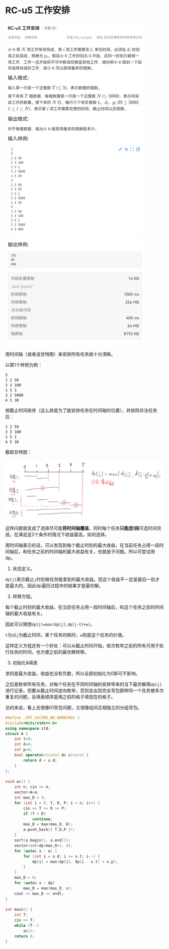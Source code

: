 # RC-u5 工作安排

<img src="./ms001topic.png" alt="image-20250531172930120"  />

用时间轴（或者说甘特图）来安排所有任务就十分清晰。

以第1个样例为例：

```
5
1 2 50
3 3 100
1 5 1
3 2 5000
4 5 30
```

按截止时间排序（这么排是为了能安排任务在时间轴的位置），并排除非法任务后：

```
1 2 50
3 3 100
1 5 1
4 5 30
```

截取甘特图：

![image-20250612035437946](./image-20250612035437946.png)

这样问题就变成了选择尽可能**将时间轴覆盖**，同时每个任务**只能选1段**可选时间完成，在满足这2个条件的情况下收益最高，如何选择。

用时间轴表示的话，可以发现到每个截止时刻的最大收益，在当前任务占用一段时间轴后，和任务之前的时间轴的最大收益有关，也就是子问题。所以可尝试用dp。

1. 状态定义。

`dp[j]`表示截止`j`时刻做任务能拿到的最大收益。但这个收益不一定是最后一刻才是最大的，因此dp遍历过程中的结果才是最优解。

2. 转移方程。

每个截止时刻的最大收益，在当前任务占用一段时间轴后，和这个任务之前的时间轴的最大收益有关。

因此可以猜想`dp[j]=max(dp[j],dp[j-t]+w)`。

`t`为以`j`为截止时间，某个任务的耗时，`w`则是这个任务的价值。

这样定义方程还有一个好处：可以从截止时间开始，依次枚举之前的所有可用于执行任务的时间，也方便之前的最优解转移。

3. 初始化&填表

求的是最大收益，收益也没有负数，所以全部初始化为0即可不影响。

之后是枚举所有任务，对每个任务在不同时间轴的安排带来的当下最优解用`dp[j]`进行记录，但要从截止时间逆向枚举，否则会出现完全背包那种同一个任务被多次重复的问题，且填表顺序是用之前的格子填现在的格子。

总的来说，看上去很像01背包问题，又很像组间互相独立的分组背包。

```cpp
#define _CRT_SECURE_NO_WARNINGS 1
#include<bits/stdc++.h>
using namespace std;
struct A {
    int t=0;
    int d=0;
    int p=0;
    bool operator<(const A& x)const {
        return d < x.d;
    }
};

void ac() {
    int n; cin >> n;
    vector<A>a;
    int max_D = 0;
    for (int i = 0, T, D, P; i < n; i++) {
        cin >> T >> D >> P;
        if (T > D)
            continue;
        max_D = max(max_D, D);
        a.push_back({ T,D,P });
    }
    sort(a.begin(), a.end());
    vector<int>dp(max_D+1, 0);
    for (auto& x : a) {
        for (int i = x.d; i >= x.t; i--) {
            dp[i] = max(dp[i], dp[i - x.t] + x.p);
        }
    }
    max_D = 0;
    for (auto& x : dp)
        max_D = max(max_D, x);
    cout << max_D << endl;
}

int main() {
    int T;
    cin >> T;
    while (T--)
        ac();
    return 0;
}
```

